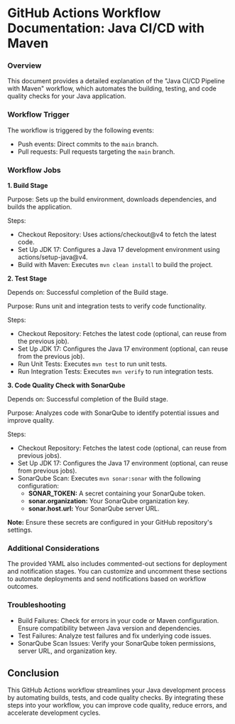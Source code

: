 # GitHub Actions Workflow Documentation: Java CI/CD with Maven

### Overview

This document provides a detailed explanation of the "Java CI/CD Pipeline with Maven" workflow, which automates the building, testing, and code quality checks for your Java application.

### Workflow Trigger

The workflow is triggered by the following events:

* Push events: Direct commits to the `main` branch.
* Pull requests: Pull requests targeting the `main` branch.


### Workflow Jobs

**1. Build Stage**

Purpose: Sets up the build environment, downloads dependencies, and builds the application.

Steps:
* Checkout Repository: Uses actions/checkout@v4 to fetch the latest code.
* Set Up JDK 17: Configures a Java 17 development environment using actions/setup-java@v4.
* Build with Maven: Executes `mvn clean install` to build the project.

**2. Test Stage**

Depends on: Successful completion of the Build stage.

Purpose: Runs unit and integration tests to verify code functionality.

Steps:
* Checkout Repository: Fetches the latest code (optional, can reuse from the previous job).
* Set Up JDK 17: Configures the Java 17 environment (optional, can reuse from the previous job).
* Run Unit Tests: Executes `mvn test` to run unit tests.
* Run Integration Tests: Executes `mvn verify` to run integration tests.


**3. Code Quality Check with SonarQube**

Depends on: Successful completion of the Build stage.

Purpose: Analyzes code with SonarQube to identify potential issues and improve quality.

Steps:
* Checkout Repository: Fetches the latest code (optional, can reuse from previous jobs).
* Set Up JDK 17: Configures the Java 17 environment (optional, can reuse from previous jobs).
* SonarQube Scan: Executes `mvn sonar:sonar` with the following configuration:
    * **SONAR_TOKEN:** A secret containing your SonarQube token.
    * **sonar.organization:** Your SonarQube organization key.
    * **sonar.host.url:** Your SonarQube server URL.

**Note:** Ensure these secrets are configured in your GitHub repository's settings.

### Additional Considerations

The provided YAML also includes commented-out sections for deployment and notification stages. You can customize and uncomment these sections to automate deployments and send notifications based on workflow outcomes.

### Troubleshooting

* Build Failures: Check for errors in your code or Maven configuration. Ensure compatibility between Java version and dependencies.
* Test Failures: Analyze test failures and fix underlying code issues.
* SonarQube Scan Issues: Verify your SonarQube token permissions, server URL, and organization key.

## Conclusion

This GitHub Actions workflow streamlines your Java development process by automating builds, tests, and code quality checks. By integrating these steps into your workflow, you can improve code quality, reduce errors, and accelerate development cycles.